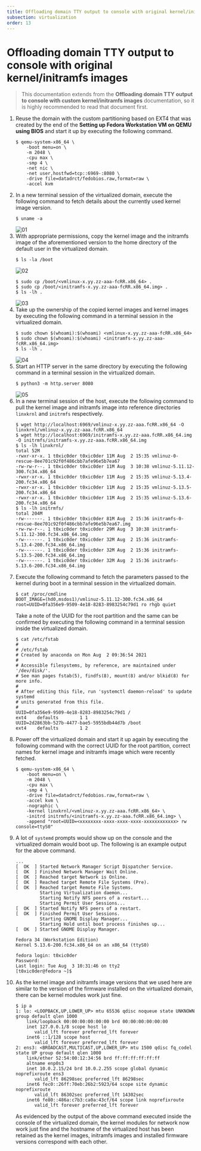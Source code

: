 ```yaml
---
title: Offloading domain TTY output to console with original kernel/initramfs images  
subsection: virtualization  
order: 13  
---
```


# Offloading domain TTY output to console with original kernel/initramfs images

> This documentation extends from the **Offloading domain TTY output to console with custom kernel/initramfs images** documentation, so it is highly recommended to read that document first.

1. Reuse the domain with the custom partitioning based on EXT4  that was created by the end of the **Setting up Fedora Workstation VM on QEMU using BIOS** and start it up by executing the following command.  
   ```console
   $ qemu-system-x86_64 \
       -boot menu=on \
       -m 2048 \
       -cpu max \
       -smp 4 \
       -net nic \
       -net user,hostfwd=tcp::6969-:8080 \
       -drive file=datadrct/fedobios.raw,format=raw \
       -accel kvm
   ```
2. In a new terminal session of the virtualized domain, execute the following command to fetch details about the currently used kernel image version.  
   ```console
   $ uname -a
   ```
   ![01](https://user-images.githubusercontent.com/49605954/127960539-6bd3771f-4ffa-44bb-9cad-1b92b2e86159.png)
3. With appropriate permissions, copy the kernel image and the initramfs image of the aforementioned version to the home directory of the default user in the virtualized domain.  
   ```console
   $ ls -la /boot
   ```
   ![02](https://user-images.githubusercontent.com/49605954/127960689-fb019eba-ecdc-49cd-a4b7-f183bd86a697.png)
   ```console
   $ sudo cp /boot/<vmlinux-x.yy.zz-aaa-fcRR.x86_64> .
   $ sudo cp /boot/<initramfs-x.yy.zz-aaa-fcRR.x86_64.img> .
   $ ls -lh .
   ```
   ![03](https://user-images.githubusercontent.com/49605954/127961056-08ecdef0-b5c0-4f30-891d-f66d78be5ceb.png)
4. Take up the ownership of the copied kernel images and kernel images by executing the following command in a terminal session in the virtualized domain.  
   ```console
   $ sudo chown $(whoami):$(whoami) <vmlinux-x.yy.zz-aaa-fcRR.x86_64>
   $ sudo chown $(whoami):$(whoami) <initramfs-x.yy.zz-aaa-fcRR.x86_64.img>
   $ ls -lh .
   ```
   ![04](https://user-images.githubusercontent.com/49605954/127961516-321b54aa-7c69-4645-b938-5ba8834b79d2.png)
5. Start an HTTP server in the same directory by executing the following command in a terminal session in the virtualized domain.  
   ```console
   $ python3 -m http.server 8080
   ```
   ![05](https://user-images.githubusercontent.com/49605954/127961795-d836ce1a-448d-4805-8c04-755ccc3a0fba.png)
6. In a new terminal session of the host, execute the following command to pull the kernel image and initramfs image into reference directories `linxkrnl` and `initrmfs` respectively.  
   ```console
   $ wget http://localhost:6969/vmlinuz-x.yy.zz-aaa.fcRR.x86_64 -O linxkrnl/vmlinuz-x.yy.zz-aaa.fcRR.x86_64
   $ wget http://localhost:6969/initramfs-x.yy.zz-aaa.fcRR.x86_64.img -O initrmfs/initramfs-x.yy.zz-aaa.fcRR.x86_64.img
   $ ls -lh linxkrnl/
   total 52M
   -rwxr-xr-x. 1 t0xic0der t0xic0der 11M Aug  2 15:35 vmlinuz-0-rescue-8ee701c92f0f486cbb7afe96e5b7ea67
   -rw-rw-r--. 1 t0xic0der t0xic0der 11M Aug  3 10:38 vmlinuz-5.11.12-300.fc34.x86_64
   -rwxr-xr-x. 1 t0xic0der t0xic0der 11M Aug  2 15:35 vmlinuz-5.13.4-200.fc34.x86_64
   -rwxr-xr-x. 1 t0xic0der t0xic0der 11M Aug  2 15:35 vmlinuz-5.13.5-200.fc34.x86_64
   -rwxr-xr-x. 1 t0xic0der t0xic0der 11M Aug  2 15:35 vmlinuz-5.13.6-200.fc34.x86_64
   $ ls -lh initrmfs/
   total 204M
   -rw-------. 1 t0xic0der t0xic0der 81M Aug  2 15:36 initramfs-0-rescue-8ee701c92f0f486cbb7afe96e5b7ea67.img
   -rw-rw-r--. 1 t0xic0der t0xic0der 29M Aug  3 10:38 initramfs-5.11.12-300.fc34.x86_64.img
   -rw-------. 1 t0xic0der t0xic0der 32M Aug  2 15:36 initramfs-5.13.4-200.fc34.x86_64.img
   -rw-------. 1 t0xic0der t0xic0der 32M Aug  2 15:36 initramfs-5.13.5-200.fc34.x86_64.img
   -rw-------. 1 t0xic0der t0xic0der 32M Aug  2 15:36 initramfs-5.13.6-200.fc34.x86_64.img
   ```
7. Execute the following command to fetch the parameters passed to the kernel during boot in a terminal session in the virtualized domain.  
   ```console
   $ cat /proc/cmdline
   BOOT_IMAGE=(hd0,msdos1)/vmlinuz-5.11.12-300.fc34.x86_64 root=UUID=0fa356e9-9509-4e18-8283-8983254c79d1 ro rhgb quiet
   ```
   Take a note of the UUID for the root partition and the same can be confirmed by executing the following command in a terminal session inside the virtualized domain.  
   ```console
   $ cat /etc/fstab
   #
   # /etc/fstab
   # Created by anaconda on Mon Aug  2 09:36:54 2021
   #
   # Accessible filesystems, by reference, are maintained under '/dev/disk/'.
   # See man pages fstab(5), findfs(8), mount(8) and/or blkid(8) for more info.
   #
   # After editing this file, run 'systemctl daemon-reload' to update systemd
   # units generated from this file.
   #
   UUID=0fa356e9-9509-4e18-8283-8983254c79d1 /                       ext4    defaults        1 1
   UUID=2d2863bb-527b-4477-bae5-5955bdb44d7b /boot                   ext4    defaults        1 2
   ```
8. Power off the virtualized domain and start it up again by executing the following command with the correct UUID for the root partition, correct names for kernel image and initramfs image which were recently fetched.  
   ```console
   $ qemu-system-x86_64 \
       -boot menu=on \
       -m 2048 \
       -cpu max \
       -smp 4 \
       -drive file=datadrct/fedobios.raw,format=raw \
       -accel kvm \
       -nographic \
       -kernel linxkrnl/<vmlinuz-x.yy.zz-aaa.fcRR.x86_64> \
       -initrd initrmfs/<initramfs-x.yy.zz-aaa.fcRR.x86_64.img> \
       -append "root=UUID=<xxxxxxxx-xxxx-xxxx-xxxx-xxxxxxxxxxxx> rw console=ttyS0"
   ```
9. A lot of `systemd` prompts would show up on the console and the virtualized domain would boot up. The following is an example output for the above command.  
   ```
   ...
   [  OK  ] Started Network Manager Script Dispatcher Service.
   [  OK  ] Finished Network Manager Wait Online.
   [  OK  ] Reached target Network is Online.
   [  OK  ] Reached target Remote File Systems (Pre).
   [  OK  ] Reached target Remote File Systems.
            Starting Virtualization daemon...
            Starting Notify NFS peers of a restart...
            Starting Permit User Sessions...
   [  OK  ] Started Notify NFS peers of a restart.
   [  OK  ] Finished Permit User Sessions.
            Starting GNOME Display Manager...
            Starting Hold until boot process finishes up...
   [  OK  ] Started GNOME Display Manager.
   
   Fedora 34 (Workstation Edition)
   Kernel 5.13.6-200.fc34.x86_64 on an x86_64 (ttyS0)
   
   fedora login: t0xic0der
   Password: 
   Last login: Tue Aug  3 10:31:46 on tty2
   [t0xic0der@fedora ~]$
   ```
10. As the kernel image and initramfs image versions that we used here are similar to the version of the firmware installed on the virtualized domain, there can be kernel modules work just fine.  
    ```console
    $ ip a
    1: lo: <LOOPBACK,UP,LOWER_UP> mtu 65536 qdisc noqueue state UNKNOWN group default qlen 1000
        link/loopback 00:00:00:00:00:00 brd 00:00:00:00:00:00
        inet 127.0.0.1/8 scope host lo
           valid_lft forever preferred_lft forever
        inet6 ::1/128 scope host 
           valid_lft forever preferred_lft forever
    2: ens3: <BROADCAST,MULTICAST,UP,LOWER_UP> mtu 1500 qdisc fq_codel state UP group default qlen 1000
        link/ether 52:54:00:12:34:56 brd ff:ff:ff:ff:ff:ff
        altname enp0s3
        inet 10.0.2.15/24 brd 10.0.2.255 scope global dynamic noprefixroute ens3
           valid_lft 86298sec preferred_lft 86298sec
        inet6 fec0::26ff:70eb:26b2:5923/64 scope site dynamic noprefixroute 
           valid_lft 86302sec preferred_lft 14302sec
        inet6 fe80::486a:c7b3:ca0a:43cf/64 scope link noprefixroute 
           valid_lft forever preferred_lft forever
    ```
    As evidenced by the output of the above command executed inside the console of the virtualized domain, the kernel modules for network now work just fine and the hostname of the virtualized host has been retained as the kernel images, initramfs images and installed firmware versions correspond with each other.  
